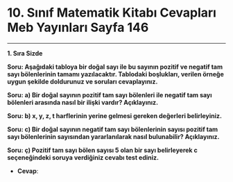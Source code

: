 # 10. Sınıf Matematik Kitabı Cevapları Meb Yayınları Sayfa 146

---

**1. Sıra Sizde**

**Soru: Aşağıdaki tabloya bir doğal sayı ile bu sayının pozitif ve negatif tam sayı bölenlerinin tamamı yazılacaktır. Tablodaki boşlukları, verilen örneğe uygun şekilde doldurunuz ve soruları cevaplayınız.**

**Soru: a) Bir doğal sayının pozitif tam sayı bölenleri ile negatif tam sayı bölenleri arasında nasıl bir ilişki vardır? Açıklayınız.**

**Soru: b) x, y, z, t harflerinin yerine gelmesi gereken değerleri belirleyiniz.**

**Soru: c) Bir doğal sayının negatif tam sayı bölenlerinin sayısı pozitif tam sayı bölenlerinin sayısından yararlanılarak nasıl bulunabilir? Açıklayınız.**

**Soru: ç) Pozitif tam sayı bölen sayısı 5 olan bir sayı belirleyerek c seçeneğindeki soruya verdiğiniz cevabı test ediniz.**

-   **Cevap**: